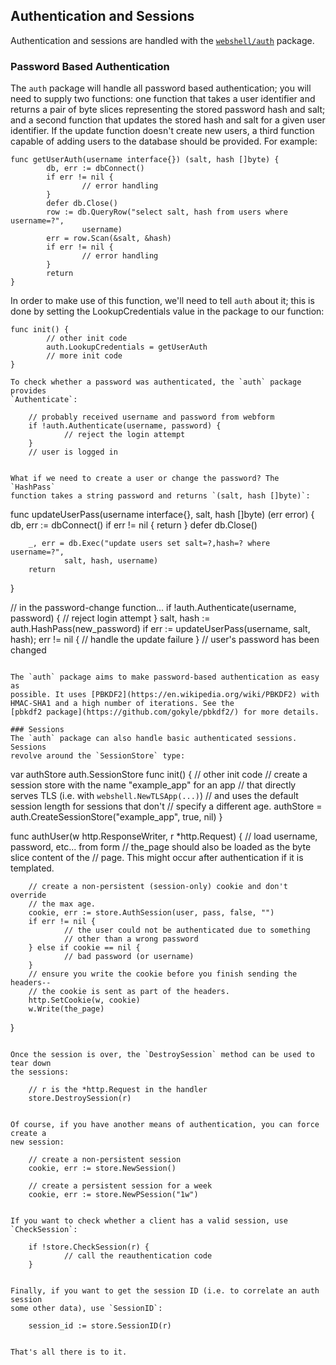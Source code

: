 ## Authentication and Sessions

Authentication and sessions are handled with the [`webshell/auth`](http://godoc.org/github.com/gokyle/webshell/auth)
package. 

### Password Based Authentication
The `auth` package will handle all password based authentication; you will need
to supply two functions: one function that takes a user identifier and returns
a pair of byte slices representing the stored password hash and salt; and a
second function that updates the stored hash and salt for a given user
identifier. If the update function doesn't create new users, a third function
capable of adding users to the database should be provided. For example:

```
func getUserAuth(username interface{}) (salt, hash []byte) {
        db, err := dbConnect()
        if err != nil {
                // error handling
        }
        defer db.Close()
        row := db.QueryRow("select salt, hash from users where username=?",
                username)
        err = row.Scan(&salt, &hash)
        if err != nil {
                // error handling
        }
        return
}
```

In order to make use of this function, we'll need to tell `auth` about it;
this is done by setting the LookupCredentials value in the package to our
function:

```
func init() {
        // other init code
        auth.LookupCredentials = getUserAuth
        // more init code
}

To check whether a password was authenticated, the `auth` package provides
`Authenticate`:

```
        // probably received username and password from webform
        if !auth.Authenticate(username, password) {
                // reject the login attempt
        }
        // user is logged in
```

What if we need to create a user or change the password? The `HashPass`
function takes a string password and returns `(salt, hash []byte)`:

```
func updateUserPass(username interface{}, salt, hash []byte) (err error) {
        db, err := dbConnect()
        if err != nil {
                return
        }
        defer db.Close()

        _, err = db.Exec("update users set salt=?,hash=? where username=?",
                salt, hash, username)
        return
}

// in the password-change function...
        if !auth.Authenticate(username, password) {
                // reject login attempt
        }
        salt, hash := auth.HashPass(new_password)
        if err := updateUserPass(username, salt, hash); err != nil {
                // handle the update failure
        }
        // user's password has been changed
```

The `auth` package aims to make password-based authentication as easy as
possible. It uses [PBKDF2](https://en.wikipedia.org/wiki/PBKDF2) with
HMAC-SHA1 and a high number of iterations. See the
[pbkdf2 package](https://github.com/gokyle/pbkdf2/) for more details.

### Sessions
The `auth` package can also handle basic authenticated sessions. Sessions
revolve around the `SessionStore` type:

```
var authStore auth.SessionStore
func init() {
        // other init code
        // create a session store with the name "example_app" for an app
        // that directly serves TLS (i.e. with `webshell.NewTLSApp(...)`)
        // and uses the default session length for sessions that don't
        // specify a different age.
        authStore = auth.CreateSessionStore("example_app", true, nil)
}

func authUser(w http.ResponseWriter, r *http.Request) {
        // load username, password, etc... from form
        // the_page should also be loaded as the byte slice content of the
        // page. This might occur after authentication if it is templated.

        // create a non-persistent (session-only) cookie and don't override
        // the max age.
        cookie, err := store.AuthSession(user, pass, false, "")
        if err != nil {
                // the user could not be authenticated due to something
                // other than a wrong password
        } else if cookie == nil {
                // bad password (or username)
        }
        // ensure you write the cookie before you finish sending the headers--
        // the cookie is sent as part of the headers.
        http.SetCookie(w, cookie)
        w.Write(the_page)
}
```

Once the session is over, the `DestroySession` method can be used to tear down
the sessions:

```
        // r is the *http.Request in the handler
        store.DestroySession(r)
```

Of course, if you have another means of authentication, you can force create a
new session:

```
        // create a non-persistent session
        cookie, err := store.NewSession()

        // create a persistent session for a week
        cookie, err := store.NewPSession("1w")
```

If you want to check whether a client has a valid session, use `CheckSession`:

```
        if !store.CheckSession(r) {
                // call the reauthentication code
        }
```

Finally, if you want to get the session ID (i.e. to correlate an auth session
some other data), use `SessionID`:

```
        session_id := store.SessionID(r)
```

That's all there is to it.
